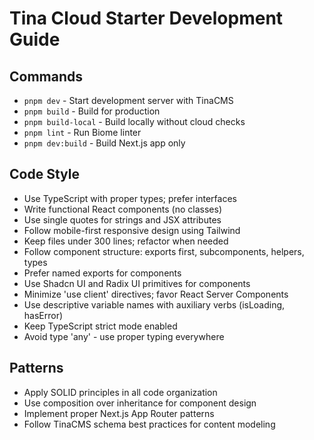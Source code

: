 # Tina Cloud Starter Development Guide

## Commands
- `pnpm dev` - Start development server with TinaCMS
- `pnpm build` - Build for production
- `pnpm build-local` - Build locally without cloud checks
- `pnpm lint` - Run Biome linter
- `pnpm dev:build` - Build Next.js app only

## Code Style
- Use TypeScript with proper types; prefer interfaces
- Write functional React components (no classes)
- Use single quotes for strings and JSX attributes
- Follow mobile-first responsive design using Tailwind
- Keep files under 300 lines; refactor when needed
- Follow component structure: exports first, subcomponents, helpers, types
- Prefer named exports for components
- Use Shadcn UI and Radix UI primitives for components
- Minimize 'use client' directives; favor React Server Components
- Use descriptive variable names with auxiliary verbs (isLoading, hasError)
- Keep TypeScript strict mode enabled
- Avoid type 'any' - use proper typing everywhere

## Patterns
- Apply SOLID principles in all code organization
- Use composition over inheritance for component design
- Implement proper Next.js App Router patterns
- Follow TinaCMS schema best practices for content modeling